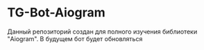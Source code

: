 # TG-Bot-Aiogram
Данный репозиторий создан для полного изучения библиотеки "Aiogram". В будущем бот будет обновляться 
